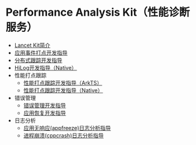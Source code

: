 # Performance Analysis Kit（性能诊断服务）
- [Lancet Kit简介](../dfx/lancetkit-overview.md)
- [应用事件打点开发指导](../dfx/hiappevent-guidelines.md)
- [分布式跟踪开发指导](../dfx/hitracechain-guidelines.md)
- [HiLog开发指导（Native）](../dfx/hilog-guidelines.md)
- 性能打点跟踪
  - [性能打点跟踪开发指导（ArkTS）](../dfx/hitracemeter-guidelines.md)
  - [性能打点跟踪开发指导（Native）](../dfx/hitracemeter-native-guidelines.md)
- 错误管理
  - [错误管理开发指导](../dfx/errormanager-guidelines.md)
  - [应用恢复开发指导](../dfx/apprecovery-guidelines.md)
- 日志分析
  - [应用无响应(appfreeze)日志分析指导](../dfx/appfreeze-guidelines.md)
  - [进程崩溃(cppcrash)日志分析指导](../dfx/cppcrash-guidelines.md)